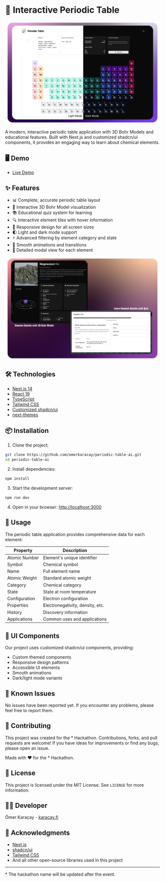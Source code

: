 # 🧪 Interactive Periodic Table

![Periodic Table Preview](./Screenshot-1.png)

A modern, interactive periodic table application with 3D Bohr Models and educational features. Built with Next.js and customized shadcn/ui components, it provides an engaging way to learn about chemical elements.

## 🖥️ Demo

- [Live Demo](https://periodic-table-ai.vercel.app)

## ✨ Features

- 📊 Complete, accurate periodic table layout
- 🎯 Interactive 3D Bohr Model visualization
- 📚 Educational quiz system for learning
- 🔍 Interactive element tiles with hover information
- 📱 Responsive design for all screen sizes
- 🌓 Light and dark mode support
- ⚡ Advanced filtering by element category and state
- 💫 Smooth animations and transitions
- 🔎 Detailed modal view for each element

![Periodic Table Detail Preview](./Screenshot-2.png)

## 🛠️ Technologies

- [Next.js 14](https://nextjs.org/)
- [React 19](https://reactjs.org/)
- [TypeScript](https://www.typescriptlang.org/)
- [Tailwind CSS](https://tailwindcss.com/)
- [Customized shadcn/ui](https://ui.shadcn.com/)
- [next-themes](https://github.com/pacocoursey/next-themes)

## 📦 Installation

1. Clone the project:

```bash
git clone https://github.com/omerkaracay/periodic-table-ai.git
cd periodic-table-ai
```

2. Install dependencies:

```bash
npm install
```

3. Start the development server:

```bash
npm run dev
```

4. Open in your browser:
   [http://localhost:3000](http://localhost:3000)

## 📝 Usage

The periodic table application provides comprehensive data for each element:

| Property      | Description                      |
| ------------- | -------------------------------- |
| Atomic Number | Element's unique identifier      |
| Symbol        | Chemical symbol                  |
| Name          | Full element name                |
| Atomic Weight | Standard atomic weight           |
| Category      | Chemical category                |
| State         | State at room temperature        |
| Configuration | Electron configuration           |
| Properties    | Electronegativity, density, etc. |
| History       | Discovery information            |
| Applications  | Common uses and applications     |

## 🎨 UI Components

Our project uses customized shadcn/ui components, providing:

- Custom themed components
- Responsive design patterns
- Accessible UI elements
- Smooth animations
- Dark/light mode variants

## 🐛 Known Issues

No issues have been reported yet. If you encounter any problems, please feel free to report them.

## 🤝 Contributing

This project was created for the \* Hackathon. Contributions, forks, and pull requests are welcome! If you have ideas for improvements or find any bugs, please open an issue.

Made with ❤️ for the \* Hackathon.

## 📄 License

This project is licensed under the MIT License. See `LICENSE` for more information.

## 👨‍💻 Developer

Ömer Karaçay - [karacay.fi](https://karacay.fi)

## 🙏 Acknowledgments

- [Next.js](https://nextjs.org/)
- [shadcn/ui](https://ui.shadcn.com/)
- [Tailwind CSS](https://tailwindcss.com/)
- And all other open-source libraries used in this project

---

\* The hackathon name will be updated after the event.
